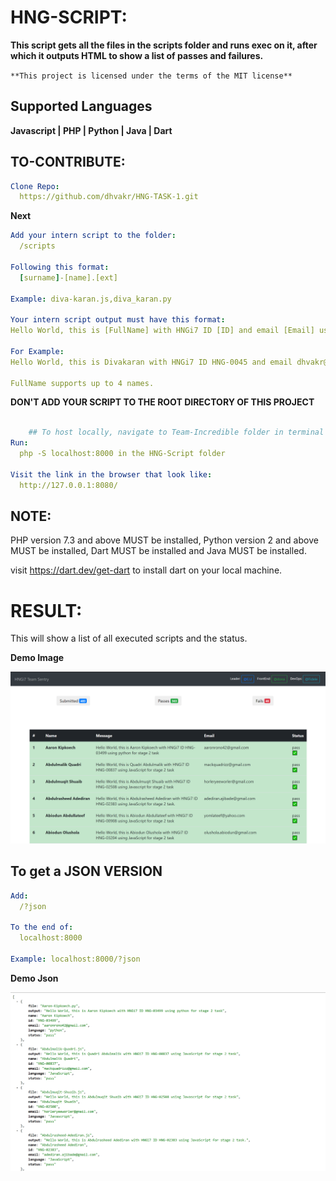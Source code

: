 # HNG-SCRIPT:

**This script gets all the files in the scripts folder and runs exec on it, after which it outputs HTML to show a list of passes and failures.**

```**This project is licensed under the terms of the MIT license**```

## Supported Languages

**Javascript | PHP | Python | Java | Dart**

## TO-CONTRIBUTE:

```yaml
Clone Repo:
  https://github.com/dhvakr/HNG-TASK-1.git
```
**Next**
```yaml
Add your intern script to the folder:
  /scripts

Following this format:
  [surname]-[name].[ext]

Example: diva-karan.js,diva_karan.py

Your intern script output must have this format:
Hello World, this is [FullName] with HNGi7 ID [ID] and email [Email] using [Language] for stage 2 task

For Example:
Hello World, this is Divakaran with HNGi7 ID HNG-0045 and email dhvakr@gmail.com using python for stage 2 task

FullName supports up to 4 names.
```


**DON'T ADD YOUR SCRIPT TO THE ROOT DIRECTORY OF THIS PROJECT**
```yaml

    ## To host locally, navigate to Team-Incredible folder in terminal and run
Run:
  php -S localhost:8000 in the HNG-Script folder

Visit the link in the browser that look like:
  http://127.0.0.1:8080/
```

## NOTE:

PHP version 7.3 and above MUST be installed,
Python version 2 and above MUST be installed,
Dart MUST be installed and
Java MUST be installed.

visit https://dart.dev/get-dart to install dart on your local machine.



# RESULT:

This will show a list of all executed scripts and the status.

**Demo Image**
<p align="center">
<img src="Demo-Images/html-Image.png" height="" width="1280"  alt="imageView Demo"/>
</p>

## To get a JSON VERSION

```yaml
Add:
  /?json
  
To the end of:
  localhost:8000
  
Example: localhost:8000/?json
```

**Demo Json**
<p align="center">
<img src="Demo-Images/json-Image.png" height="" width="1280"  alt="jsonView Demo"/>
</p>
